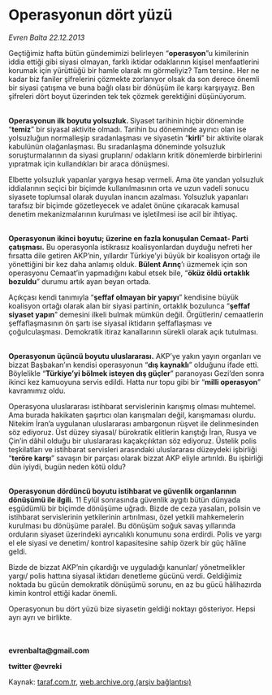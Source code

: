 # Operasyonun dört yüzü

*Evren Balta 22.12.2013*

<div class="yazi"><p>Geçtiğimiz hafta bütün gündemimizi belirleyen “<b>operasyon</b>”u kimilerinin iddia ettiği gibi siyasi olmayan, farklı iktidar odaklarının kişisel menfaatlerini korumak için yürüttüğü bir hamle olarak mı görmeliyiz? Tam tersine. Her ne kadar biz faniler şifrelerini çözmekte zorlanıyor olsak da son derece önemli bir siyasi çatışma ve buna bağlı olası bir dönüşüm ile karşı karşıyayız. Ben şifreleri dört boyut üzerinden tek tek çözmek gerektiğini düşünüyorum.</p>
<p><b><br/>Operasyonun ilk boyutu yolsuzluk. </b>Siyaset tarihinin hiçbir döneminde “<b>temiz</b>” bir siyasal aktivite olmadı. Tarihin bu döneminde ayırıcı olan ise yolsuzluğun normalleşip sıradanlaşması ve siyasetin “<b>kirli</b>” bir aktivite olarak kabulünün olağanlaşması. Bu sıradanlaşma döneminde yolsuzluk soruşturmalarının da siyasi grupların/ odakların kritik dönemlerde birbirlerini yıpratmak için kullandıkları bir araca dönüşmesi. </p>
<p>Elbette yolsuzluk yapanlar yargıya hesap vermeli. Ama öte yandan yolsuzluk iddialarının seçici bir biçimde kullanılmasının orta ve uzun vadeli sonucu siyasete toplumsal olarak duyulan inancın azalması. Yolsuzluk yapanları tarafsız bir biçimde gözetleyecek ve adalet önüne çıkaracak kamusal denetim mekanizmalarının kurulması ve işletilmesi ise acil bir ihtiyaç. </p>
<p><b><br/>Operasyonun ikinci boyutu; üzerine en fazla konuşulan Cemaat- Parti çatışması.</b> Bu operasyonla istikrasız koalisyonlardan duyduğu nefreti her fırsatta dile getiren AKP’nin, yıllardır Türkiye’yi büyük bir koalisyon ortağı ile yönettiğini bir kez daha anlamış olduk. <b>Bülent Arınç</b>’ı üzmemek için son operasyonu Cemaat’in yapmadığını kabul etsek bile, “<b>öküz öldü ortaklık bozuldu</b>” durumu artık ayan beyan ortada. </p>
<p>Açıkçası kendi tanımıyla “<b>şeffaf olmayan bir yapıyı</b>” kendisine büyük koalisyon ortağı olarak alan bir siyasi partinin, ortaklık bozulunca “<b>şeffaf siyaset yapın</b>” demesini ilkeli bulmak mümkün değil. Örgütlerin/ cemaatlerin şeffaflaşmasının ön şartı ise siyasal iktidarın şeffaflaşması ve çoğulculaşması. Demokratik itiraz kanallarının sürekli olarak açık tutulması. </p>
<p><b><br/>Operasyonun üçüncü boyutu uluslararası.</b> AKP’ye yakın yayın organları ve bizzat Başbakan’ın kendisi operasyonun “<b>dış kaynaklı</b>” olduğunu ifade etti. Böylelikle “<b>Türkiye’yi bölmek isteyen dış güçler</b>” paranoyası Gezi’den sonra ikinci kez kamuoyuna servis edildi. Hatta nur topu gibi bir “<b>milli operasyon</b>” kavramımız oldu. </p>
<p>Operasyona uluslararası istihbarat servislerinin karışmış olması muhtemel. Ama burada hakikaten şaşırtıcı olan karışmaları değil, karışmaması olurdu. Nitekim İran’a uygulanan uluslararası ambargonun rüşvet ile delinmesinden söz ediyoruz. Üst düzey siyasal/ bürokratik elitlerin karıştığı İran, Rusya ve Çin’in dâhil olduğu bir uluslararası kaçakçılıktan söz ediyoruz. Üstelik polis teşkilatları ve istihbarat servisleri arasındaki uluslararası düzeydeki işbirliği “<b>teröre karşı</b>” savaşın bir parçası olarak bizzat AKP eliyle artırıldı. Bu işbirliği dün iyiydi, bugün neden kötü oldu? </p>
<p><b><br/>Operasyonun dördüncü boyutu istihbarat ve güvenlik organlarının dönüşümü ile ilgili.</b> 11 Eylül sonrasında güvenlik aygıtı bütün dünyada eşgüdümlü bir biçimde dönüşüme uğradı. Bizde de ceza yasaları, polisin ve istihbarat servislerinin yetkilerinin artırılması, özel yetkili mahkemelerin kurulması bu dönüşüme paralel. Bu dönüşüm soğuk savaş yıllarında orduların siyaset üzerindeki ayrıcalıklı konumunu sona erdirdi. Polis ve yargı el ele siyasi ve denetim/ kontrol kapasitesine sahip özerk bir güç hâline geldi. </p>
<p>Bizde de bizzat AKP’nin çıkardığı ve uyguladığı kanunlar/ yönetmelikler yargı/ polis hattına siyasal iktidarı denetleme gücünü verdi. Geldiğimiz noktada bu gücün demokratik dönüşümü sorunu, en az bu gücü hâlihazırda kimin kontrol ettiği kadar önemli. </p>
<p>Operasyonun bu dört yüzü bize siyasetin geldiği noktayı gösteriyor. Hepsi ayrı ayrı ve birlikte.</p>
<p><b><br/><br/>evrenbalta@gmail.com </b></p>
<p><b>twitter @evreki</b></p>
</div>

Kaynak: [taraf.com.tr](http://www.taraf.com.tr:80/evren-balta/makale-operasyonun-dort-yuzu.htm), [web.archive.org (arşiv bağlantısı)](http://web.archive.org/web/20131224191707/http://www.taraf.com.tr:80/evren-balta/makale-operasyonun-dort-yuzu.htm)
